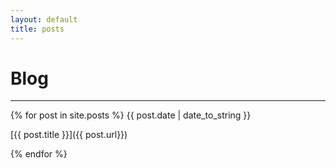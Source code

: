 ```yaml
---
layout: default
title: posts
---
```


# Blog

---

{% for post in site.posts %}
{{ post.date | date_to_string }}

[{{ post.title }}]({{ post.url}})

{% endfor %}
